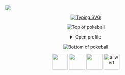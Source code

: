 [//]: # (https://gpvc.arturio.dev/aliwert) 
[//]: # (Unfortunately aliwert's repo, as seen above was archived and the link isn't working so I built my own "https://github.com/aliwert/github-profile-view-tracker")

![](https://komarev.com/ghpvc/?username=aliwert&style=for-the-badge&color=ff0000)

<div align="center">
 <a href="https://git.io/typing-svg"><img src="https://readme-typing-svg.demolab.com?font=VT323&size=35&duration=3500&pause=300&color=FF0000&center=true&vCenter=true&width=500&lines=Click Open Profile" alt="Typing SVG" /></a>

![Top of pokeball](https://user-images.githubusercontent.com/44261381/209363264-ac854d3c-2cc2-44c4-928e-8a08d1013f46.png)

<details>
<summary>Open profile</summary>

[comment]: <> (View Counter)
<br>
<div>
  <div align=center>
      <img height="200" src="https://img.freepik.com/free-vector/hacker-operating-laptop-cartoon-icon-illustration-technology-icon-concept-isolated-flat-cartoon-style_138676-2387.jpg" alt="Avatar photo of Aliwert">
  </div>
  <div align=center>
      <a href="https://git.io/typing-svg"><img src="https://readme-typing-svg.demolab.com?font=VT323&size=35&duration=4200&pause=300&color=FF0000&center=true&vCenter=true&width=500&lines=Hey%2C+I'm+Aliwert;Welcome+to+my+profile!;Description+of+myself%3A;Full+Stack+Developer;Professional Basketball Player;Professional Table Tennis Player;Piano Lover; Chess Lover" alt="Typing SVG" /></a>
  </div>
</div>

<details>
<summary>About me</summary>

[//]: # (You must have a lf before the markdown element when inside a block for it to work: https://stackoverflow.com/questions/29368902/how-can-i-wrap-my-markdown-in-an-html-div)

<div align="left">

```js
/**

 * Represents me.
 * @constructor
 * @param {string} city - Istanbul, Turkey.
 * @param {string} languagues - Turkish, English, Russian.
 * @param {string} jobTitle - Software Developer.
 * @param {string} specialization - Building full-fledged web applications.
 * @param {string} interests - Computer & Problem-Solving.
 * @param {string} hobbies - Basketball, reading, table tennis, swimming & playing music.
 * @param {string} approachable - Yes, to collaborate on exciting projects, don't hesitate to react out
 * @throws {Punch} For any and every bug.
 * @returns {Object} Aliwert.
 * while (!success) {
    tryAgain();
}
```

</div>

</details>

<details>
<summary>Tools</summary>
<div>
  <p style="display: inline-block;" align="center">
    <kbd>
      <kbd>Programming Languages</kbd>
      <br>
      <br>
      <img width="30px" alt="java title="java" src="https://skillicons.dev/icons?i=java" />
      <img width="30px" alt="go" title="go" src="https://skillicons.dev/icons?i=go&theme=light" /> 
      <img width="30px" alt="js" title="js" src="https://skillicons.dev/icons?i=js" />
      <img width="30px" alt="py" title="py" src="https://skillicons.dev/icons?i=py&theme=light" /> 
      <img width="30px" alt="c#" title="c#" src="https://skillicons.dev/icons?i=cs" />
    </kbd>
    <kbd>
      <kbd>Web-Mobile Development</kbd>
      <br>
      <br>
      <img width="30px" alt="spring" title="spring" src="https://skillicons.dev/icons?i=spring&theme=light" />
      <img width="30px" alt="spring" title="spring" src="https://skillicons.dev/icons?i=ts&theme=light" />
      <img width="30px" alt="nodejs" title="nodejs" src="https://skillicons.dev/icons?i=nodejs" />
      <img width="30px" alt="react native"  title="react native" src="https://go-skill-icons.vercel.app/api/icons?i=reactnative" />
      <img width="30px" alt="expressjs" title="expressjs" src="https://skillicons.dev/icons?i=express" />
      <img width="30px" alt="react" title="react" src="https://skillicons.dev/icons?i=react" /> 
      <img width="30px" alt="nextjs" title="nextjs" src="https://skillicons.dev/icons?i=nextjs" />
      <img width="30px" alt="nestjs" title="nestjs" src="https://skillicons.dev/icons?i=nestjs" />
      <img width="30px" alt="sass" title="sass" src="https://skillicons.dev/icons?i=sass" /> 
    </kbd>
    <kbd>
      <kbd>Database</kbd>
      <br>
      <br>
      <img width="30px" alt="postgresql" title="postgresql" src="https://skillicons.dev/icons?i=postgres" />
      <img width="30px" alt="mssql" title="mssql" src="https://go-skill-icons.vercel.app/api/icons?i=sqlserver" />
      <img width="30px" alt="mongodb" title="mongodb" src="https://skillicons.dev/icons?i=mongodb" />
      <img width="30px" alt="firebase" title="firebase" src="https://skillicons.dev/icons?i=firebase" />
    </kbd>
    <br>
    <br>
    <kbd>
      <kbd>Software & Others</kbd>
      <br>
      <br>
      <img width="30px" alt="git" title="git" src="https://skillicons.dev/icons?i=git" />
      <img width="30px" alt="git" title="git" src="https://skillicons.dev/icons?i=docker" />
      <img width="30px" alt="kubernetes" title="kubernetes" src="https://skillicons.dev/icons?i=kubernetes" />
    </kbd>
  </p>
</div>
</details>

<details>
  <summary>Quote</summary>
  <br>
  A quote that resonates with me is...
  <blockquote>
    “I am not leaving a spiritual legacy of dogmas, unchangeable petrified directives. My spiritual legacy is science and reason.”
    <br><strong>Mustafa Kemal Ataturk</strong>
  </blockquote>
</details>

<details>
  <summary>Free DOSE hit</summary>
  <br>
  <small><i>DOSE (dopamine, oxytocin, serotonin & endorphin), refresh page if dose was ineffective.</i></small>
  <br>
  <div align="center"><img src="https://readme-jokes.vercel.app/api?theme=monokai" alt="Jokes Card" /></div>
</details>



</details>

![Bottom of pokeball](https://user-images.githubusercontent.com/44261381/209363271-905d2a5e-8a18-44c0-a450-45dddd4d5036.png)

<div align=center>
   <a href="https://www.linkedin.com/in/alimerterdogan/" target="blank"><img width="50px" height="50px" src="https://skillicons.dev/icons?i=linkedin" /></a>
   <a href="https://stackoverflow.com/users/23258196/ali-mert-erdo%c4%9fan" target="blank"><img width="50px" height="50px" src="https://skillicons.dev/icons?i=stackoverflow" /></a>
 <a href="https://dev.to/aliwert" target="blank"><img width="50px" height="50px" src="https://skillicons.dev/icons?i=devto" /></a>
 <a href="https://leetcode.com/u/aliwert/" target="blank"><img src="https://user-images.githubusercontent.com/36547915/97088991-45da5d00-1652-11eb-900f-80d106540f4f.png" alt="aliwert" height="50" width="50" />
 </div>

